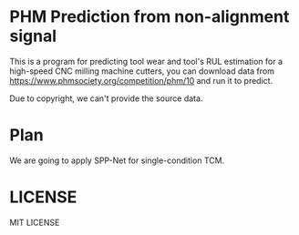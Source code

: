 # PHM Prediction from non-alignment signal


This is a program for predicting tool wear and tool's RUL estimation for a high-speed CNC milling machine cutters, you can download data from https://www.phmsociety.org/competition/phm/10 and run it to predict.

Due to copyright, we can't provide the source data.

# Plan

We are going to apply SPP-Net for single-condition TCM.

# LICENSE

MIT LICENSE